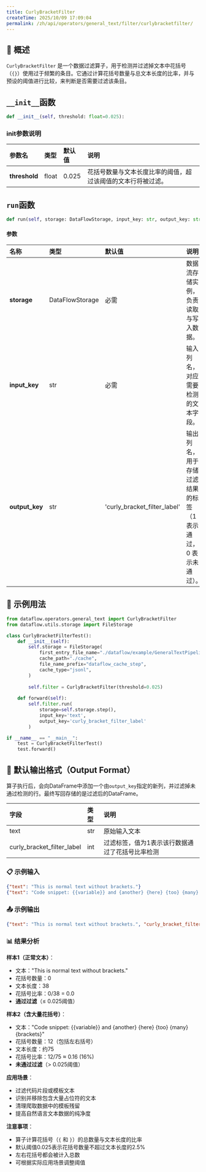 ```yaml
---
title: CurlyBracketFilter
createTime: 2025/10/09 17:09:04
permalink: /zh/api/operators/general_text/filter/curlybracketfilter/
---
```


## 📘 概述

`CurlyBracketFilter` 是一个数据过滤算子，用于检测并过滤掉文本中花括号（`{}`）使用过于频繁的条目。它通过计算花括号数量与总文本长度的比率，并与预设的阈值进行比较，来判断是否需要过滤该条目。

## `__init__`函数

```python
def __init__(self, threshold: float=0.025):
```

### init参数说明

| 参数名        | 类型  | 默认值  | 说明                                                         |
| :------------ | :---- | :------ | :----------------------------------------------------------- |
| **threshold** | float | 0.025   | 花括号数量与文本长度比率的阈值，超过该阈值的文本行将被过滤。 |

## `run`函数

```python
def run(self, storage: DataFlowStorage, input_key: str, output_key: str='curly_bracket_filter_label'):
```

#### 参数

| 名称          | 类型              | 默认值                       | 说明                                                         |
| :------------ | :---------------- | :--------------------------- | :----------------------------------------------------------- |
| **storage**   | DataFlowStorage   | 必需                         | 数据流存储实例，负责读取与写入数据。                         |
| **input_key** | str               | 必需                         | 输入列名，对应需要检测的文本字段。                           |
| **output_key**| str               | 'curly_bracket_filter_label' | 输出列名，用于存储过滤结果的标签（1 表示通过，0 表示未通过）。 |

## 🧠 示例用法

```python
from dataflow.operators.general_text import CurlyBracketFilter
from dataflow.utils.storage import FileStorage

class CurlyBracketFilterTest():
    def __init__(self):
        self.storage = FileStorage(
            first_entry_file_name="./dataflow/example/GeneralTextPipeline/curly_bracket_test_input.jsonl",
            cache_path="./cache",
            file_name_prefix="dataflow_cache_step",
            cache_type="jsonl",
        )
        
        self.filter = CurlyBracketFilter(threshold=0.025)
        
    def forward(self):
        self.filter.run(
            storage=self.storage.step(),
            input_key='text',
            output_key='curly_bracket_filter_label'
        )

if __name__ == "__main__":
    test = CurlyBracketFilterTest()
    test.forward()
```

## 🧾 默认输出格式（Output Format）

算子执行后，会向DataFrame中添加一个由`output_key`指定的新列，并过滤掉未通过检测的行。最终写回存储的是过滤后的DataFrame。

| 字段                     | 类型 | 说明                                             |
| :----------------------- | :--- | :----------------------------------------------- |
| text                     | str  | 原始输入文本                                     |
| curly_bracket_filter_label | int  | 过滤标签，值为1表示该行数据通过了花括号比率检测 |

### 📋 示例输入

```json
{"text": "This is normal text without brackets."}
{"text": "Code snippet: {{variable}} and {another} {here} {too} {many} {brackets}"}
```

### 📤 示例输出

```json
{"text": "This is normal text without brackets.", "curly_bracket_filter_label": 1}
```

### 📊 结果分析

**样本1（正常文本）**：
- 文本："This is normal text without brackets."
- 花括号数量：0
- 文本长度：38
- 花括号比率：0/38 = 0.0
- **通过过滤**（≤ 0.025阈值）

**样本2（含大量花括号）**：
- 文本："Code snippet: {{variable}} and {another} {here} {too} {many} {brackets}"
- 花括号数量：12（包括左右括号）
- 文本长度：约75
- 花括号比率：12/75 ≈ 0.16 (16%)
- **未通过过滤**（> 0.025阈值）

**应用场景**：
- 过滤代码片段或模板文本
- 识别并移除包含大量占位符的文本
- 清理爬取数据中的模板残留
- 提高自然语言文本数据的纯净度

**注意事项**：
- 算子计算花括号（`{` 和 `}`）的总数量与文本长度的比率
- 默认阈值0.025表示花括号数量不超过文本长度的2.5%
- 左右花括号都会被计入总数
- 可根据实际应用场景调整阈值
